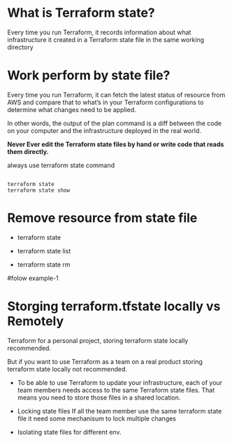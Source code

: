 # What is Terraform state?


Every time you run Terraform, it records information about what infrastructure it created in a Terraform state file in the same working directory 


# Work perform by state file?

Every time you run Terraform, it can fetch the latest status of resource from AWS and compare that to what’s in your Terraform configurations to determine what changes need to be applied.


In other words, the output of the plan command is a diff between the code on your computer and the infrastructure deployed in the real world.

__Never Ever edit the Terraform state files by hand or write code that reads them directly.__

always use terraform state command

```

terraform state
terraform state show 

```

# Remove resource from state file 

- terraform state

- terraform state list 

- terraform state rm 

#folow example-1


# Storging terraform.tfstate locally vs Remotely 

Terraform for a personal project, storing terraform state locally recommended.

But if you want to use Terraform as a team on a real product storing terraform state locally not recommended.



- To be able to use Terraform to update your infrastructure, each of your team members needs access to the same Terraform state files. 
That means you need to store those files in a shared location.

- Locking state files
If all the team member use the same terraform state file it need some mechanisum to lock multiple changes 

- Isolating state files 
for different env. 

